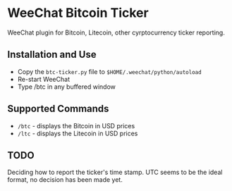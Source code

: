 WeeChat Bitcoin Ticker
======================
WeeChat plugin for Bitcoin, Litecoin, other cyrptocurrency ticker reporting.


Installation and Use
--------------------
* Copy the `btc-ticker.py` file to `$HOME/.weechat/python/autoload`
* Re-start WeeChat
* Type /btc in any buffered window


Supported Commands
------------------
* `/btc` - displays the Bitcoin in USD prices
* `/ltc` - displays the Litecoin in USD prices


TODO
----
Deciding how to report the ticker's time stamp.  UTC seems to be the ideal format,
no decision has been made yet.


